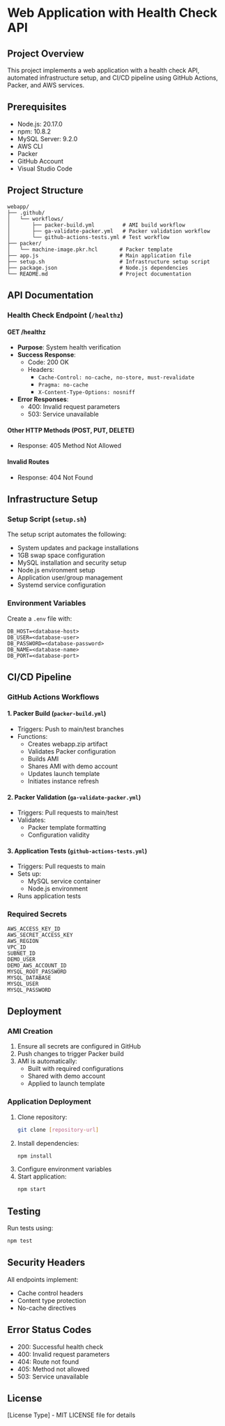# Web Application with Health Check API

## Project Overview
This project implements a web application with a health check API, automated infrastructure setup, and CI/CD pipeline using GitHub Actions, Packer, and AWS services.

## Prerequisites
- Node.js: 20.17.0
- npm: 10.8.2
- MySQL Server: 9.2.0
- AWS CLI
- Packer
- GitHub Account
- Visual Studio Code

## Project Structure
```
webapp/
├── .github/
│   └── workflows/
│       ├── packer-build.yml         # AMI build workflow
│       ├── ga-validate-packer.yml   # Packer validation workflow
│       └── github-actions-tests.yml # Test workflow
├── packer/
│   └── machine-image.pkr.hcl       # Packer template
├── app.js                          # Main application file
├── setup.sh                        # Infrastructure setup script
├── package.json                    # Node.js dependencies
└── README.md                       # Project documentation
```

## API Documentation

### Health Check Endpoint (`/healthz`)

#### GET /healthz
- **Purpose**: System health verification
- **Success Response**: 
  - Code: 200 OK
  - Headers:
    - `Cache-Control: no-cache, no-store, must-revalidate`
    - `Pragma: no-cache`
    - `X-Content-Type-Options: nosniff`
- **Error Responses**:
  - 400: Invalid request parameters
  - 503: Service unavailable

#### Other HTTP Methods (POST, PUT, DELETE)
- Response: 405 Method Not Allowed

#### Invalid Routes
- Response: 404 Not Found

## Infrastructure Setup

### Setup Script (`setup.sh`)
The setup script automates the following:
- System updates and package installations
- 1GB swap space configuration
- MySQL installation and security setup
- Node.js environment setup
- Application user/group management
- Systemd service configuration

### Environment Variables
Create a `.env` file with:
```
DB_HOST=<database-host>
DB_USER=<database-user>
DB_PASSWORD=<database-password>
DB_NAME=<database-name>
DB_PORT=<database-port>
```

## CI/CD Pipeline

### GitHub Actions Workflows

#### 1. Packer Build (`packer-build.yml`)
- Triggers: Push to main/test branches
- Functions:
  - Creates webapp.zip artifact
  - Validates Packer configuration
  - Builds AMI
  - Shares AMI with demo account
  - Updates launch template
  - Initiates instance refresh

#### 2. Packer Validation (`ga-validate-packer.yml`)
- Triggers: Pull requests to main/test
- Validates:
  - Packer template formatting
  - Configuration validity

#### 3. Application Tests (`github-actions-tests.yml`)
- Triggers: Pull requests to main
- Sets up:
  - MySQL service container
  - Node.js environment
- Runs application tests

### Required Secrets
```
AWS_ACCESS_KEY_ID
AWS_SECRET_ACCESS_KEY
AWS_REGION
VPC_ID
SUBNET_ID
DEMO_USER
DEMO_AWS_ACCOUNT_ID
MYSQL_ROOT_PASSWORD
MYSQL_DATABASE
MYSQL_USER
MYSQL_PASSWORD
```

## Deployment

### AMI Creation
1. Ensure all secrets are configured in GitHub
2. Push changes to trigger Packer build
3. AMI is automatically:
   - Built with required configurations
   - Shared with demo account
   - Applied to launch template

### Application Deployment
1. Clone repository:
   ```bash
   git clone [repository-url]
   ```
2. Install dependencies:
   ```bash
   npm install
   ```
3. Configure environment variables
4. Start application:
   ```bash
   npm start
   ```

## Testing
Run tests using:
```bash
npm test
```

## Security Headers
All endpoints implement:
- Cache control headers
- Content type protection
- No-cache directives

## Error Status Codes
- 200: Successful health check
- 400: Invalid request parameters
- 404: Route not found
- 405: Method not allowed
- 503: Service unavailable

## License
[License Type] - MIT LICENSE file for details